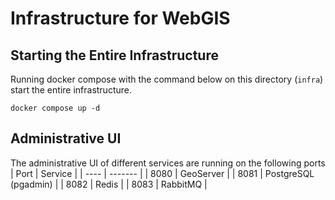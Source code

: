 # Infrastructure for WebGIS
## Starting the Entire Infrastructure
Running docker compose with the command below on this directory (`infra`) start the entire infrastructure.
```
docker compose up -d
```

## Administrative UI
The administrative UI of different services are running on the following ports
| Port | Service |
| ---- | ------- |
| 8080 | GeoServer |
| 8081 | PostgreSQL (pgadmin) |
| 8082 | Redis |
| 8083 | RabbitMQ |